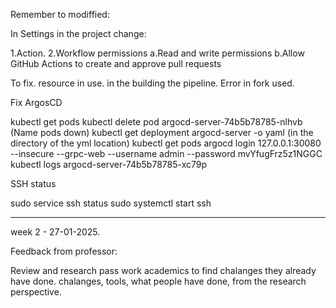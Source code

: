 Remember to modiffied:

In Settings in the project change:

1.Action.
2.Workflow permissions
a.Read and write permissions
b.Allow GitHub Actions to create and approve pull requests

To fix. resource in use. in the building the pipeline. Error in fork used.

Fix ArgosCD

kubectl get pods
kubectl delete pod argocd-server-74b5b78785-nlhvb (Name pods down)
kubectl get deployment argocd-server -o yaml (in the directory of the yml location)
kubectl get pods
argocd login 127.0.0.1:30080  --insecure --grpc-web --username admin --password mvYfugFrz5z1NGGC
kubectl logs argocd-server-74b5b78785-xc79p

SSH status

sudo service ssh status
sudo systemctl start ssh


-----------------------------------------------------------------------------------------


week 2 - 27-01-2025.

Feedback from professor:

Review and research pass work academics to find chalanges they already have done.
chalanges, tools, what people have done, from the research perspective.